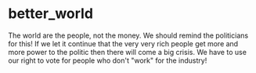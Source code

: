 # better_world
The world are the people, not the money. We should remind the politicians for this!
If we let it continue that the very very rich people get more and more power to the politic then there will come a big crisis. 
We have to use our right to vote for people who don't "work" for the industry!
